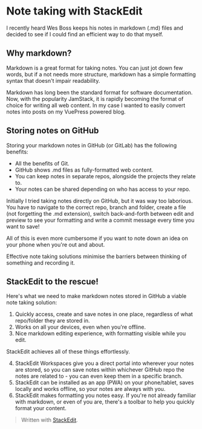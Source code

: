 # Note taking with StackEdit
I recently heard Wes Boss keeps his notes in markdown (.md) files and decided to see if I could find an efficient way to do that myself.

## Why markdown?
Markdown is a great format for taking notes. You can just jot down few words, but if a not needs more structure, markdown has a simple formatting syntax that doesn't impair readability. 

Markdown has long been the standard format for software documentation. Now, with the popularity JamStack, it is rapidly becoming the format of choice for writing all web content. In my case I wanted to easily convert notes into posts on my VuePress powered blog.

## Storing notes on GitHub
Storing your markdown notes in GitHub (or GitLab) has the following benefits:

 - All the benefits of Git.
 - GitHub shows .md files as fully-formatted web content.
 - You can keep notes in separate repos, alongside the projects they relate to.
 - Your notes can be shared depending on who has access to your repo.

Initially I tried taking notes directly on GitHub, but it was way too laborious. You have to navigate to the correct repo, branch and folder, create a file (not forgetting the .md extension), switch back-and-forth between edit and preview to see your formatting and write a commit message every time you want to save!

All of this is even more cumbersome if you want to note down an idea on your phone when you're out and about.

Effective note taking solutions minimise the barriers between thinking of something and recording it.

## StackEdit to the rescue!

Here's what we need to make markdown notes stored in GitHub a viable note taking solution:

1. Quickly access, create and save notes in one place, regardless of what repo/folder they are stored in.
2. Works on all your devices, even when you're offline.
3. Nice markdown editing experience, with formatting visible while you edit.

StackEdit achieves all of these things effortlessly.

4. StackEdit Workspaces give you a direct portal into wherever your notes are stored, so you can save notes within whichever GitHub repo the notes are related to - you can even keep them in a specific branch. 
5. StackEdit can be installed as an app (PWA) on your phone/tablet, saves locally and works offline, so your notes are always with you.
6. StackEdit makes formatting you notes easy. If you're not already familiar with markdown, or even of you are, there's a toolbar to help you quickly format your content.



> Written with [StackEdit](https://stackedit.io/).
<!--stackedit_data:
eyJoaXN0b3J5IjpbMTMyMjI4OTA4NiwyMDMwMjA1Mjk4LC0xOD
k1MDEwOTIzLC04NDUxNzQ2ODcsLTcwMDk2NDc5NSwtOTUwNjUz
MzQ5LC0xMjMwMDIwMTQ1LC0yMDQ0NzMzMjJdfQ==
-->